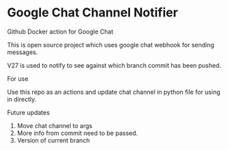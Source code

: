 # Google Chat Channel Notifier
Github Docker action for Google Chat


This is open source project which uses google chat webhook for sending messages.

V27 is used to notify to see against which branch commit has been pushed.


For use

Use this repo as an actions and update chat channel in python file for using in directly.

Future updates
1. Move chat channel to args
2. More info from commit need to be passed.
3. Version of current branch 
